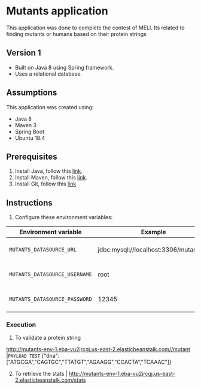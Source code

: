# Mutants application

This application was done to complete the contest of MELI. Itś related to finding mutants or humans based on their protein strings

## Version 1

* Built on Java 8 using Spring framework.
* Uses a relational database.

## Assumptions

This application was created using:

* Java 8
* Maven 3
* Spring Boot
* Ubuntu 18.4 

## Prerequisites

1) Install Java, follow this [link](https://www.digitalocean.com/community/tutorials/how-to-install-java-with-apt-on-ubuntu-18-04).
2) Install Maven, follow this [link](https://linuxize.com/post/how-to-install-apache-maven-on-ubuntu-18-04/).
3) Install Git, follow this [link](https://www.liquidweb.com/kb/install-git-ubuntu-16-04-lts/)

## Instructions

1) Configure these environment variables:

|Environment variable|Example|Description|
|-|-|-|
|`MUTANTS_DATASOURCE_URL`|jdbc:mysql://localhost:3306/mutantsdb|The database connection|
|`MUTANTS_DATASOURCE_USERNAME`|root|The database user|
|`MUTANTS_DATASOURCE_PASSWORD`|12345|The database password|

### Execution

1) To validate a protein string

http://mutants-env-1.eba-vu2jrcgj.us-east-2.elasticbeanstalk.com//mutant
|`PAYLOAD TEST` {"dna": ["ATGCGA","CAGTGC","TTATGT","AGAAGG","CCACTA","TCAAAC"]}

2) To retrieve the stats
| http://mutants-env-1.eba-vu2jrcgj.us-east-2.elasticbeanstalk.com/stats